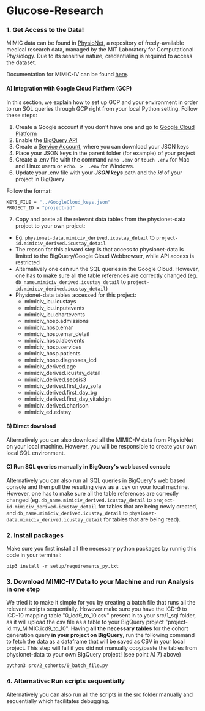 # Glucose-Research

### 1. Get Access to the Data!

MIMIC data can be found in [PhysioNet](https://physionet.org/), a repository of freely-available medical research data, managed by the MIT Laboratory for Computational Physiology. Due to its sensitive nature, credentialing is required to access the dataset.

Documentation for MIMIC-IV can be found [here](https://mimic.mit.edu/).

#### A) Integration with Google Cloud Platform (GCP)

In this section, we explain how to set up GCP and your environment in order to run SQL queries through GCP right from your local Python setting. Follow these steps:

1) Create a Google account if you don't have one and go to [Google Cloud Platform](https://console.cloud.google.com/bigquery)
2) Enable the [BigQuery API](https://console.cloud.google.com/apis/api/bigquery.googleapis.com)
3) Create a [Service Account](https://console.cloud.google.com/iam-admin/serviceaccounts), where you can download your JSON keys
4) Place your JSON keys in the parent folder (for example) of your project
5) Create a .env file with the command `nano .env` or `touch .env` for Mac and Linux users or `echo. >  .env` for Windows.
6) Update your .env file with your ***JSON keys*** path and the ***id*** of your project in BigQuery

Follow the format:

```sh
KEYS_FILE = "../GoogleCloud_keys.json"
PROJECT_ID = "project-id"
```

7) Copy and paste all the relevant data tables from the physionet-data project to your own project:

- Eg. `physionet-data.mimiciv_derived.icustay_detail` to `project-id.mimiciv_derived.icustay_detail`
- The reason for this akward step is that access to physionet-data is limited to the BigQuery/Google Cloud Webbrowser, while API access is restricted
- Alternatively one can run the SQL queries in the Google Cloud. However, one has to make sure all the table references are correctly changed (eg. `db_name.mimiciv_derived.icustay_detail` to `project-id.mimiciv_derived.icustay_detail`)
- Physionet-data tables accessed for this project:
  - mimiciv_icu.icustays
  - mimiciv_icu.inputevents
  - mimiciv_icu.chartevents
  - mimiciv_hosp.admissions
  - mimiciv_hosp.emar
  - mimiciv_hosp.emar_detail
  - mimiciv_hosp.labevents
  - mimiciv_hosp.services
  - mimiciv_hosp.patients
  - mimiciv_hosp.diagnoses_icd
  - mimiciv_derived.age
  - mimiciv_derived.icustay_detail
  - mimiciv_derived.sepsis3
  - mimiciv_derived.first_day_sofa
  - mimiciv_derived.first_day_bg
  - mimiciv_derived.first_day_vitalsign
  - mimiciv_derived.charlson
  - mimiciv_ed.edstay

#### B) Direct download

Alternatively you can also download all the MIMIC-IV data from PhysioNet on your local machine. However, you will be responsible to create your own local SQL environment.

#### C) Run SQL queries manually in BigQuery's web based console

Alternatively you can also run all SQL queries in BigQuery's web based console and then pull the resulting view as a .csv on your local machine.  However, one has to make sure all the table references are correctly changed (eg. `db_name.mimiciv_derived.icustay_detail` to `project-id.mimiciv_derived.icustay_detail` for tables that are being newly created, and `db_name.mimiciv_derived.icustay_detail` to `physionet-data.mimiciv_derived.icustay_detail` for tables that are being read).

### 2. Install packages

Make sure you first install all the necessary python packages by runnig this code in your terminal:

```shell
pip3 install -r setup/requirements_py.txt
```

### 3. Download MIMIC-IV Data to your Machine and run Analysis in one step

We tried it to make it simple for you by creating a batch file that runs all the relevant scripts sequentially.
However make sure you have the ICD-9 to ICD-10 mapping table "0_icd9_to_10.csv" present in to your src/1_sql folder, as it will upload the csv file as a table to your BigQuery project "project-id.my_MIMIC.icd9_to_10".
Having **all the necessary tables** for the cohort generation query **in your project on BigQuery**, run the following command to fetch the data as a dataframe that will be saved as CSV in your local project. This step will fail if you did not manually copy/paste the tables from physionet-data to your own BigQuery project! (see point A) 7) above)

```shell
python3 src/2_cohorts/0_batch_file.py
```

### 4. Alternative: Run scripts sequentially

Alternatively you can also run all the scripts in the src folder manually and sequentially which facilitates debugging.
